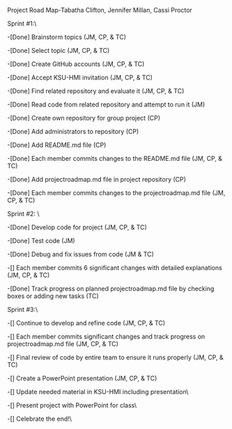 Project Road Map-Tabatha Clifton, Jennifer Millan, Cassi Proctor

Sprint #1:\

-[Done] Brainstorm topics (JM, CP, & TC)

-[Done] Select topic (JM, CP, & TC)

-[Done] Create GitHub accounts (JM, CP, & TC)

-[Done] Accept KSU-HMI invitation (JM, CP, & TC)

-[Done] Find related repository and evaluate it (JM, CP, & TC)

-[Done] Read code from related repository and attempt to run it (JM)

-[Done] Create own repository for group project (CP)

-[Done] Add administrators to repository (CP)

-[Done] Add README.md file (CP)

-[Done] Each member commits changes to the README.md file (JM, CP, & TC)

-[Done] Add projectroadmap.md file in project repository (CP)

-[Done] Each member commits changes to the projectroadmap.md file (JM, CP, & TC)

Sprint #2: \

-[Done] Develop code for project (JM, CP, & TC)

-[Done] Test code (JM)

-[Done] Debug and fix issues from code (JM & TC)

-[] Each member commits 6 significant changes with detailed explanations (JM, CP, & TC)

-[Done] Track progress on planned projectroadmap.md file by checking boxes or adding new tasks (TC)

Sprint #3:\ 

-[] Continue to develop and refine code (JM, CP, & TC)

-[] Each member commits significant changes and track progress on projectroadmap.md file (JM, CP, & TC)

-[] Final review of code by entire team to ensure it runs properly (JM, CP, & TC)

-[] Create a PowerPoint presentation (JM, CP, & TC)

-[] Update needed material in KSU-HMI including presentation\ 

-[]  Present project with PowerPoint for class\  

-[] Celebrate the end!\ 
